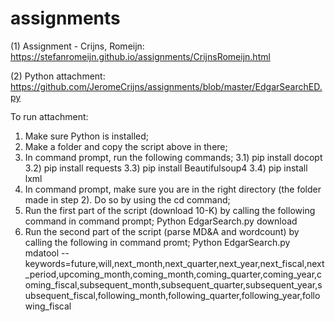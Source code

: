# assignments

(1) Assignment - Crijns, Romeijn: https://stefanromeijn.github.io/assignments/CrijnsRomeijn.html

(2) Python attachment: https://github.com/JeromeCrijns/assignments/blob/master/EdgarSearchED.py

To run attachment: 
1) Make sure Python is installed;
2) Make a folder and copy the script above in there;
3) In command prompt, run the following commands;
    3.1) pip install docopt
    3.2) pip install requests
    3.3) pip install Beautifulsoup4
    3.4) pip install lxml
3) In command prompt, make sure you are in the right directory (the folder made in step 2). Do so by using the cd command;
4) Run the first part of the script (download 10-K) by calling the following command in command prompt;
    Python EdgarSearch.py download
5) Run the second part of the script (parse MD&A and wordcount) by calling the following in command promt;
    Python EdgarSearch.py mdatool --keywords=future,will,next_month,next_quarter,next_year,next_fiscal,next_period,upcoming_month,coming_month,coming_quarter,coming_year,coming_fiscal,subsequent_month,subsequent_quarter,subsequent_year,subsequent_fiscal,following_month,following_quarter,following_year,following_fiscal
